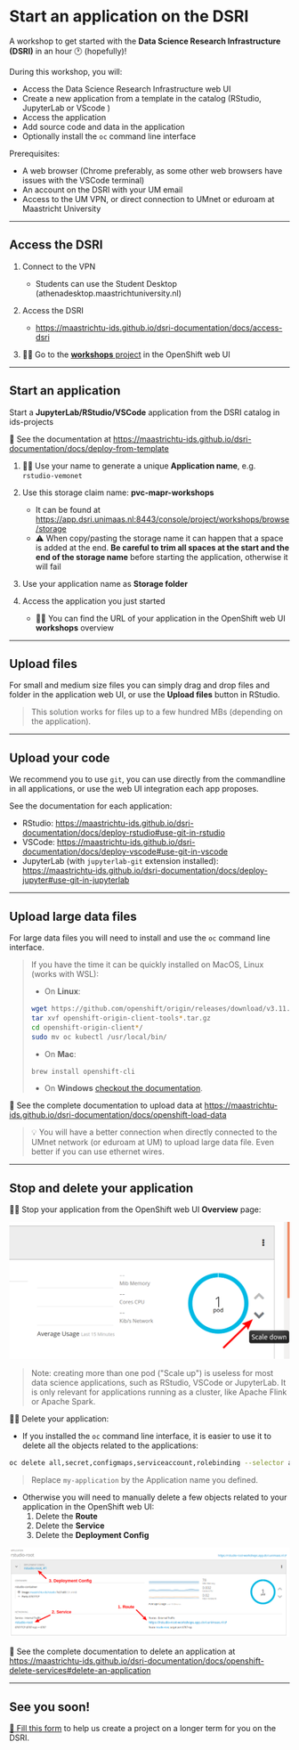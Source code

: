 # Start an application on the DSRI

A workshop to get started with the **Data Science Research Infrastructure (DSRI)** in an hour 🕐 (hopefully)!

During this workshop, you will:

* Access the Data Science Research Infrastructure web UI
* Create a new application from a template in the catalog (RStudio, JupyterLab or VScode )
* Access the application
* Add source code and data in the application
* Optionally install the `oc` command line interface

Prerequisites:

* A web browser (Chrome preferably, as some other web browsers have issues with the VSCode terminal)
* An account on the DSRI with your UM email
* Access to the UM VPN, or direct connection to UMnet or eduroam at Maastricht University

---

## Access the DSRI

1. Connect to the VPN

	- Students can use the Student Desktop (athenadesktop.maastrichtuniversity.nl)

2. Access the DSRI 

	- https://maastrichtu-ids.github.io/dsri-documentation/docs/access-dsri  

3. 👩‍💻 Go to the [**workshops** project](https://app.dsri.unimaas.nl:8443/console/project/workshops/overview) in the OpenShift web UI

---

## Start an application

Start a **JupyterLab/RStudio/VSCode** application from the DSRI catalog in ids-projects

📖 See the documentation at https://maastrichtu-ids.github.io/dsri-documentation/docs/deploy-from-template 

1. 👩‍💻 Use your name to generate a unique **Application name**, e.g. `rstudio-vemonet`
2. Use this storage claim name: **pvc-mapr-workshops** 
	- It can be found at https://app.dsri.unimaas.nl:8443/console/project/workshops/browse/storage
	- ⚠️ When copy/pasting the storage name it can happen that a space is added at the end. **Be careful to trim all spaces at the start and the end of the storage name** before starting the application, otherwise it will fail

2. Use your application name as **Storage folder**

3. Access the application you just started

	- 👩‍💻 You can find the URL of your application in the OpenShift web UI **workshops** overview

---

## Upload files

For small and medium size files you can simply drag and drop files and folder in the application web UI, or use the **Upload files** button in RStudio.

> This solution works for files up to a few hundred MBs (depending on the application).

---

## Upload your code

We recommend you to use `git`, you can use directly from the commandline in all applications, or use the web UI integration each app proposes.

See the documentation for each application:

* RStudio: https://maastrichtu-ids.github.io/dsri-documentation/docs/deploy-rstudio#use-git-in-rstudio
* VSCode: https://maastrichtu-ids.github.io/dsri-documentation/docs/deploy-vscode#use-git-in-vscode
* JupyterLab (with `jupyterlab-git` extension installed): https://maastrichtu-ids.github.io/dsri-documentation/docs/deploy-jupyter#use-git-in-jupyterlab

---

## Upload large data files

For large data files you will need to install and use the `oc` command line interface.

> If you have the time it can be quickly installed on MacOS, Linux (works with WSL):
>
> * On **Linux**:
>
> ```bash
> wget https://github.com/openshift/origin/releases/download/v3.11.0/openshift-origin-client-tools-v3.11.0-0cbc58b-linux-64bit.tar.gz
> tar xvf openshift-origin-client-tools*.tar.gz
> cd openshift-origin-client*/
> sudo mv oc kubectl /usr/local/bin/
> ```
>
> * On **Mac**:
>
> ```bash
> brew install openshift-cli
> ```
>
> * On **Windows** [checkout the documentation](https://maastrichtu-ids.github.io/dsri-documentation/docs/openshift-install#on-windows).

📖 See the complete documentation to upload data at https://maastrichtu-ids.github.io/dsri-documentation/docs/openshift-load-data 

> 💡 You will have a better connection when directly connected to the UMnet network (or eduroam at UM) to upload large data file. Even better if you can use ethernet wires.

---

## Stop and delete your application

👨‍💻 Stop your application from the OpenShift web UI **Overview** page:

![Stop your application](https://raw.githubusercontent.com/MaastrichtU-IDS/dsri-documentation/master/website/static/img/screenshot_scaledown_pod.png)

> Note: creating more than one pod ("Scale up") is useless for most data science applications, such as RStudio, VSCode or JupyterLab. It is only relevant for applications running as a cluster, like Apache Flink or Apache Spark.

👩‍💻 Delete your application:

* If you installed the `oc` command line interface, it is easier to use it to delete all the objects related to the applications:

```bash
oc delete all,secret,configmaps,serviceaccount,rolebinding --selector app=my-application
```

> Replace `my-application` by the Application name you defined.

* Otherwise you will need to manually delete a few objects related to your application in the OpenShift web UI:
  1. Delete the **Route**
  2. Delete the **Service**
  3. Delete the **Deployment Config** 

<img src="https://raw.githubusercontent.com/MaastrichtU-IDS/dsri-documentation/master/website/static/img/screenshot_delete_application.png" alt="Delete application from the web UI" style="max-width: 100%; max-height: 100%;" />

📖 See the complete documentation to delete an application at https://maastrichtu-ids.github.io/dsri-documentation/docs/openshift-delete-services#delete-an-application

---

## See you soon!

[📝 Fill this form](https://docs.google.com/forms/d/e/1FAIpQLSdndn0naNmj2ACpLE5j1S3Ngb1PCXK_Gl7oB-hI_mN4Z_NBQw/viewform) to help us create a project on a longer term for you on the DSRI.